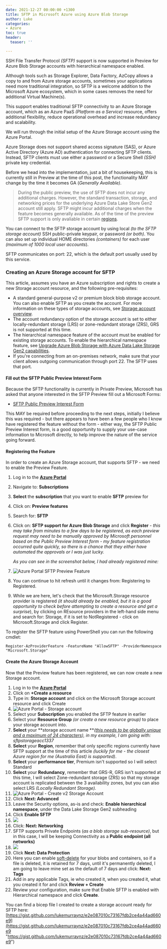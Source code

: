 ```yaml
---
date: 2021-12-27 00:00:00 +1300
title: SFTP in Microsoft Azure using Azure Blob Storage
author: Luke
categories:
- Azure
toc: true
header:
  teaser: ''

---
```

SSH File Transfer Protocol _(SFTP)_ support is now supported in Preview for Azure Blob Storage accounts with hierarchical namespace enabled.

Although tools such as Storage Explorer, Data Factory, AzCopy allows a copy to and from Azure storage accounts, sometimes your applications need more traditional integration, so SFTP is a welcome addition to the Microsoft Azure ecosystem, which in some cases removes the need for additional Virtual Machine(s).

This support enables traditional SFTP connectivity to an Azure Storage account, which as an Azure PaaS _(Platform as a Service)_ resource, offers additional flexibility, reduce operational overhead and increase redundancy and scalability.

We will run through the initial setup of the Azure Storage account using the Azure Portal. 

Azure Storage does not support shared access signature (SAS), or Azure Active Directory (Azure AD) authentication for connecting SFTP clients. Instead, SFTP clients must use either a password or a Secure Shell _(SSH)_ private key credential.

Before we head into the implementation, just a bit of housekeeping, this is currently still in Preview at the time of this post, the functionality MAY change by the time it becomes GA (_Generally Available)_.

> During the public preview, the use of SFTP does not incur any additional charges. However, the standard transaction, storage, and networking prices for the underlying Azure Data Lake Store Gen2 account still apply. SFTP might incur additional charges when the feature becomes generally available. As of the time of the preview SFTP support is only avaliable in certain [regions](https://docs.microsoft.com/en-us/azure/storage/blobs/secure-file-transfer-protocol-support#regional-availability "SSH File Transfer Protocol (SFTP) support for Azure Blob Storage (preview)").

You can connect to the SFTP storage account by using local _(to the SFTP storage account)_ SSH public-private keypair, or password _(or both)_. You can also set up individual HOME directories _(containers)_ for each user _(maximum of 1000 local user accounts_).

SFTP communicates on port: 22, which is the default port usually used by this service.

### Creating an Azure Storage account for SFTP

This article, assumes you have an Azure subscription and rights to create a new Storage account resource, and the following pre-requisites:

* A standard general-purpose v2 or premium block blob storage account. You can also enable SFTP as you create the account. For more information on these types of storage accounts, see [Storage account overview](https://docs.microsoft.com/en-us/azure/storage/common/storage-account-overview).
* The account redundancy option of the storage account is set to either locally-redundant storage (LRS) or zone-redundant storage (ZRS), GRS is not supported at this time.
* The hierarchical namespace feature of the account must be enabled for existing storage accounts. To enable the hierarchical namespace feature, see [Upgrade Azure Blob Storage with Azure Data Lake Storage Gen2 capabilities](https://docs.microsoft.com/en-us/azure/storage/blobs/upgrade-to-data-lake-storage-gen2-how-to).
* If you're connecting from an on-premises network, make sure that your client allows outgoing communication through port 22. The SFTP uses that port.

#### Fill out the SFTP Public Preview Interest Form

Because the SFTP functionality is currently in Private Preview, Microsoft has asked that anyone interested in the SFTP Preview fill out a Microsoft Forms: 

* [SFTP Public Preview Interest Form](https://forms.office.com/pages/responsepage.aspx?id=v4j5cvGGr0GRqy180BHbRxE4mlJMX2FKhD4ROGugH69URjBGVVdNSVRRWVUxSFA3WkM5OVk4STJFQS4u "SFTP Public Preview Interest Form")

This MAY be required before proceeding to the next steps, initially I believe this was required - but there appears to have been a few people who I know have registered the feature without the form - either way, the SFTP Public Preview Interest form, is a good opportunity to supply your use-case information to Microsoft directly, to help improve the nature of the service going forward.

#### Registering the Feature

In order to create an Azure Storage account, that supports SFTP - we need to enable the Preview Feature.

1. Log in to the [**Azure Portal**](https://portal.azure.com/#home "Azure Portal")
2. Navigate to: **Subscriptions**
3. **Select** the **subscription** that you want to enable **SFTP** preview for
4. Click on: **Preview features**
5. Search for: **SFTP**
6. Click on: **SFTP support for Azure Blob Storage** and click **Register** - _this may take from minutes to a few days to be registered, as each preview request may need to be manually approved by Microsoft personnel based on the Public Preview Interest form - my feature registration occurred quite quickly, so there is a chance that they either have automated the approvals or I was just lucky._ 

   _As you can see in the screenshot below, I had already registered mine:_
7. ![Azure Portal SFTP Preview Feature](/uploads/azureportal_sftppreview.png "Azure Portal SFTP Preview Feature")
8. You can continue to hit refresh until it changes from: Registering to Registered.
9. While we are here, let's check that the Microsoft.Storage resource provider is registered _(it should already be enabled, but it is a good opportunity to check before attempting to create a resource and get a surprise_), by clicking on REsource providers in the left-hand side menu and search for: Storage, if it is set to NotRegistered - click on Microsoft.Storage and click Register.

To register the SFTP feature using PowerShell you can run the following cmdlet:

    Register-AzProviderFeature -FeatureName "AllowSFTP" -ProviderNamespace "Microsoft.Storage"

#### Create the Azure Storage Account

Now that the Preview feature has been registered, we can now create a new Storage account.

 1. Log in to the [**Azure Portal**](https://portal.azure.com/#home "Azure Portal")
 2. Click on **+Create a resource**
 3. Type in: **Storage account** and click on the Microsoft Storage account resource and click Create
 4. ![Azure Portal - Storage account](/uploads/azureportal_createresourcestorageaccount.png "Azure Portal - Storage account")
 5. Select your **Subscription** you enabled the SFTP feature in earlier
 6. Select your **Resource Group** _(or create a new resource group)_ to place your storage account into.
 7. **Select** your **storage account name **_(_[_this needs to be globally unique and a maximum of 24 characters_](https://docs.microsoft.com/en-us/azure/azure-resource-manager/management/resource-name-rules#microsoftstorage "Naming rules and restrictions for Azure resources")_), in my example, I am going with: sftpstorageacc1337_
 8. **Select** your **Region**, remember that only specific regions currently have SFTP support at the time of this article _(luckily for me - the closest Azure region for me (Australia East) is supported)_.
 9. **Select** your **performance tier**, Premium isn't supported so I will select Standard
10. **Select** your **Redundancy**, remember that GRS-R, GRS isn't supported at this time, I will select Zone-redundant storage (ZRS) so that my storage account is replicated between the 3 availability zones, but you can also select LRS _(Locally Redundant Storage)._
11. ![Azure Portal - Create v2 Storage Account](/uploads/azureportal_createstorageaccount.png "Azure Portal - Create v2 Storage Account")
12. Click **Next: Advanced**
13. Leave the Security options, as-is and check: **Enable hierarchical namespace**, under the Data Lake Storage Gen2 subheading
14. Click **Enable SFTP**
15. ![](/uploads/azureportal_createstorageaccountenablesftp.png)
16. Click: **Next: Networking**
17. SFTP supports Private Endpoints (_as a blob storage sub-resource)_, but in this case, I will be keeping Connectivity as a **Public endpoint (all networks)**
18. ![](/uploads/azureportal_createstorageaccountnetwork.png)
19. Click **Next: Data Protection**
20. Here you can enable [soft-delete](https://docs.microsoft.com/en-us/azure/storage/blobs/soft-delete-blob-overview "Soft delete for blobs") for your blobs and containers, so if a file is deleted, it is retained for 7 days, until it's permanently deleted, I am going to leave mine set as the default of 7 days and click: **Next: Tags**
21. Add in any applicable Tags, ie who created it, when you created it, what you created it for and click **Review + Create**
22. Review your configuration, make sure that Enable SFTP is enabled with Hierarchical namespace and click **Create**.

You can find a bicep file I created to create a storage account ready for SFTP here: [https://gist.github.com/lukemurraynz/e2e087010c73167fdb2ce4a44ad660e9](https://gist.github.com/lukemurraynz/e2e087010c73167fdb2ce4a44ad660e9 "https://gist.github.com/lukemurraynz/e2e087010c73167fdb2ce4a44ad660e9")